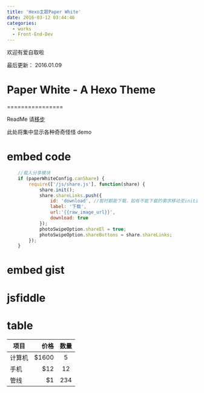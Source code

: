 ```yaml
---
title: 'Hexo主题Paper White'
date: 2016-03-12 03:44:46
categories:
  - works
  - Front-End-Dev
---
```


欢迎有爱自取啦

最后更新： 2016.01.09

<!-- more -->

# Paper White - A Hexo Theme
================


ReadMe 请[移步](https://github.com/xingoxu/hexo-theme-paper-white)

此处将集中显示各种奇奇怪怪 demo

# embed code
```javascript
	//载入分享模块
	if (paperWhiteConfig.canShare) {
		require(['/js/share.js'], function(share) {
			share.init();
			share.shareLinks.push({
				id: 'download', //暂时都能下载，如有不能下载的需求移动至init进行克隆数组等操作
				label: '下载',
				url:'{{raw_image_url}}', 
				download: true 
			});
			photoSwipeOption.shareEl = true;
			photoSwipeOption.shareButtons = share.shareLinks;
		});
	}
```

# embed gist
<script src="https://gist.github.com/xingoxu/9ef5d5a262f796daad94.js"></script>

# jsfiddle
<script async src="//jsfiddle.net/pq98medb/1/embed/js,html,css,result/dark/"></script>

# table

| 项目        | 价格   |  数量  |
| --------   | -----:  | :----:  |
| 计算机     | \$1600 |   5     |
| 手机        |   \$12   |   12   |
| 管线        |    \$1    |  234  |

